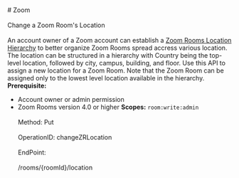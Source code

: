 <br>#     Zoom</br>
<br>Change a Zoom Room's Location</br>
<br>An account owner of a Zoom account can establish a [Zoom Rooms Location Hierarchy](https://support.zoom.us/hc/en-us/articles/115000342983-Zoom-Rooms-Location-Hierarchy) to better organize Zoom Rooms spread accress various location. The location can be structured in a hierarchy with Country being the top-level location, followed by city, campus, building, and floor. Use this API to assign a new location for a Zoom Room. Note that the Zoom Room can be assigned only to the lowest level location available in the hierarchy.
**Prerequisite:**
* Account owner or admin permission
* Zoom Rooms version 4.0 or higher
**Scopes:** `room:write:admin` </br>
<br>Method: Put</br>
<br>OperationID: changeZRLocation</br>
<br>EndPoint:</br>
<br>/rooms/{roomId}/location</br>
